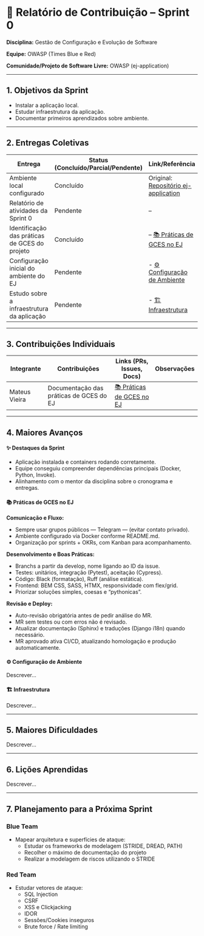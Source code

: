 # 📝 Relatório de Contribuição – Sprint 0

**Disciplina:** Gestão de Configuração e Evolução de Software

**Equipe:** OWASP (Times Blue e Red)

**Comunidade/Projeto de Software Livre:** OWASP (ej-application)

---

## 1. Objetivos da Sprint

* Instalar a aplicação local.  
* Estudar infraestrutura da aplicação.  
* Documentar primeiros aprendizados sobre ambiente.  

---

## 2. Entregas Coletivas

| Entrega                                           | Status (Concluído/Parcial/Pendente) | Link/Referência                                                                 | Observações                                   |
| ------------------------------------------------- | ----------------------------------- | ------------------------------------------------------------------------------- | --------------------------------------------- |
| Ambiente local configurado                        | Concluído                           | Original: [Repositório ej-application](https://gitlab.com/pencillabs/ej/ej-application)   | Execução com `inv docker-up` |
| Relatório de atividades da Sprint 0               | Pendente                            | –                                                                                         | Documento atual |
| Identificação das práticas de GCES do projeto     | Concluído                           | – [📚 Práticas de GCES no EJ](#-práticas-de-gces-no-ej)                                   | Documento atual |
| Configuração inicial do ambiente do EJ            | Pendente                            | - [⚙️ Configuração de Ambiente](#️-configuração-de-ambiente)                               | Documento atual |
| Estudo sobre a infraestrutura da aplicação        | Pendente                            | - [🏗️ Infraestrutura](#️-infraestrutura)                                                   | Documento atual |

---

## 3. Contribuições Individuais

| Integrante    | Contribuições                             | Links (PRs, Issues, Docs) | Observações |
| ------------- | ----------------------------------------- | ------------------------- | ----------- |
| Mateus Vieira | Documentação das práticas de GCES do EJ   | [📚 Práticas de GCES no EJ](#-práticas-de-gces-no-ej)  | |

---

## 4. Maiores Avanços

#### ✨ Destaques da Sprint

* Aplicação instalada e containers rodando corretamente.  
* Equipe conseguiu compreender dependências principais (Docker, Python, Invoke).  
* Alinhamento com o mentor da disciplina sobre o cronograma e entregas.

#### 📚 Práticas de GCES no EJ

**Comunicação e Fluxo:**

* Sempre usar grupos públicos — Telegram — (evitar contato privado).
* Ambiente configurado via Docker conforme README.md.
* Organização por sprints + OKRs, com Kanban para acompanhamento.

**Desenvolvimento e Boas Práticas:**

* Branchs a partir da develop, nome ligando ao ID da issue.
* Testes: unitários, integração (Pytest), aceitação (Cypress).
* Código: Black (formatação), Ruff (análise estática).
* Frontend: BEM CSS, SASS, HTMX, responsividade com flex/grid.
* Priorizar soluções simples, coesas e “pythonicas”.

**Revisão e Deploy:**

* Auto-revisão obrigatória antes de pedir análise do MR.
* MR sem testes ou com erros não é revisado.
* Atualizar documentação (Sphinx) e traduções (Django i18n) quando necessário.
* MR aprovado ativa CI/CD, atualizando homologação e produção automaticamente.

#### ⚙️ Configuração de Ambiente

Descrever...

#### 🏗️ Infraestrutura

Descrever...

---

## 5. Maiores Dificuldades

Descrever...

---

## 6. Lições Aprendidas

Descrever...

---

## 7. Planejamento para a Próxima Sprint

### Blue Team

* Mapear arquitetura e superfícies de ataque:
   - Estudar os frameworks de modelagem (STRIDE, DREAD, PATH)
   - Recolher o máximo de documentação do projeto 
   - Realizar a modelagem de riscos utilizando o STRIDE
  


### Red Team

* Estudar vetores de ataque:
    * SQL Injection
    * CSRF
    * XSS e Clickjacking
    * IDOR
    * Sessões/Cookies inseguros
    * Brute force / Rate limiting
